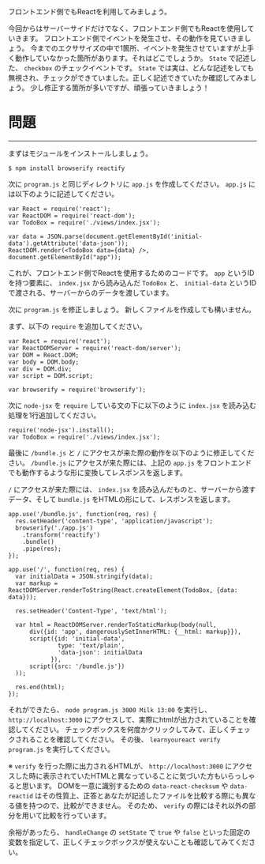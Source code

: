 フロントエンド側でもReactを利用してみましょう。

今回からはサーバーサイドだけでなく、フロントエンド側でもReactを使用していきます。
フロントエンド側でイベントを発生させ、その動作を見ていきましょう。
今までのエクササイズの中で1箇所、イベントを発生させていますが上手く動作していなかった箇所があります。それはどこでしょうか。
`State` で記述した、 `checkbox` のチェックイベントです。
`State` では実は、どんな記述をしても無視され、チェックができていました。正しく記述できていたか確認してみましょう。
少し修正する箇所が多いですが、頑張っていきましょう！

# 問題
---

まずはモジュールをインストールしましょう。

```
$ npm install browserify reactify
```

次に `program.js` と同じディレクトリに `app.js` を作成してください。 `app.js` には以下のように記述してください。

```
var React = require('react');
var ReactDOM = require('react-dom');
var TodoBox = require('./views/index.jsx');

var data = JSON.parse(document.getElementById('initial-data').getAttribute('data-json'));
ReactDOM.render(<TodoBox data={data} />, document.getElementById("app"));
```
これが、フロントエンド側でReactを使用するためのコードです。 `app` というIDを持つ要素に、  `index.jsx` から読み込んだ `TodoBox` と、 `initial-data` というIDで渡される、サーバーからのデータを渡しています。

次に `program.js` を修正しましょう。
新しくファイルを作成しても構いません。

まず、以下の `require` を追加してください。

```
var React = require('react');
var ReactDOMServer = require('react-dom/server');
var DOM = React.DOM;
var body = DOM.body;
var div = DOM.div;
var script = DOM.script;

var browserify = require('browserify');
```

次に `node-jsx` を `require` している文の下に以下のように `index.jsx` を読み込む処理を1行追加してください。

```
require('node-jsx').install();
var TodoBox = require('./views/index.jsx');
```

最後に `/bundle.js` と `/` にアクセスが来た際の動作を以下のように修正してください。
`/bundle.js` にアクセスが来た際には、上記の `app.js` をフロントエンドでも動作するような形に変換してレスポンスを返します。

`/` にアクセスが来た際には、 `index.jsx` を読み込んだものと、サーバーから渡すデータ、そして `bundle.js` をHTMLの形にして、レスポンスを返します。

```
app.use('/bundle.js', function(req, res) {
  res.setHeader('content-type', 'application/javascript');
  browserify('./app.js')
    .transform('reactify')
    .bundle()
    .pipe(res);
});

app.use('/', function(req, res) {
  var initialData = JSON.stringify(data);
  var markup = ReactDOMServer.renderToString(React.createElement(TodoBox, {data: data}));

  res.setHeader('Content-Type', 'text/html');

  var html = ReactDOMServer.renderToStaticMarkup(body(null,
      div({id: 'app', dangerouslySetInnerHTML: {__html: markup}}),
      script({id: 'initial-data',
              type: 'text/plain',
              'data-json': initialData
            }),
      script({src: '/bundle.js'})
  ));

  res.end(html);
});
```

それができたら、 `node program.js 3000 Milk 13:00` を実行し、 `http://localhost:3000` にアクセスして、実際にhtmlが出力されていることを確認してください。
チェックボックスを何度かクリックしてみて、正しくチェックされることを確認してください。
その後、 `learnyoureact verify program.js` を実行してください。

※ `verify` を行った際に出力されるHTMLが、 `http://localhost:3000` にアクセスした時に表示されていたHTMLと異なっていることに気づいた方もいらっしゃると思います。
DOMを一意に識別するための `data-react-checksum` や `data-reactid` はその性質上、正答とあなたが記述したファイルを比較する際にも異なる値を持つので、比較ができません。
そのため、 `verify` の際にはそれ以外の部分を用いて比較を行っています。

余裕があったら、 `handleChange` の `setState` で `true` や `false` といった固定の変数を指定して、正しくチェックボックスが使えないことも確認してみてください。
